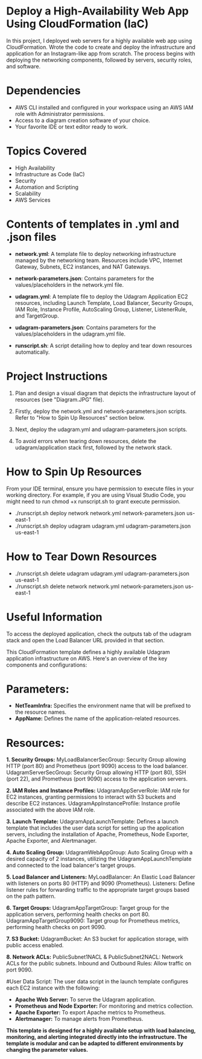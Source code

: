 # Deploy a High-Availability Web App Using CloudFormation (IaC)
In this project, I deployed web servers for a highly available web app using CloudFormation. Wrote the code to create and deploy the infrastructure and application for an Instagram-like app from scratch. The process begins with deploying the networking components, followed by servers, security roles, and software.


# Dependencies
- AWS CLI installed and configured in your workspace using an AWS IAM role with Administrator permissions.
- Access to a diagram creation software of your choice.
- Your favorite IDE or text editor ready to work.


# Topics Covered
- High Availability
- Infrastructure as Code (IaC)
- Security
- Automation and Scripting
- Scalability
- AWS Services


# Contents of templates in .yml and .json files

- **network.yml**: A template file to deploy networking infrastructure managed by the networking team. Resources include VPC, Internet Gateway, Subnets, EC2 instances, and NAT Gateways.

- **network-parameters.json**: Contains parameters for the values/placeholders in the network.yml file.

- **udagram.yml**: A template file to deploy the Udagram Application EC2 resources, including Launch Template, Load Balancer, Security Groups, IAM Role, Instance Profile, AutoScaling Group, Listener, ListenerRule, and TargetGroup.

- **udagram-parameters.json**: Contains parameters for the values/placeholders in the udagram.yml file.

- **runscript.sh**: A script detailing how to deploy and tear down resources automatically.


# Project Instructions

1. Plan and design a visual diagram that depicts the infrastructure layout of resources (see "Diagram.JPG" file).

2. Firstly, deploy the network.yml and network-parameters.json scripts. Refer to "How to Spin Up Resources" section below.

3. Next, deploy the udagram.yml and udagram-parameters.json scripts.

4. To avoid errors when tearing down resources, delete the udagram/application stack first, followed by the network stack.


# How to Spin Up Resources

From your IDE terminal, ensure you have permission to execute files in your working directory. For example, if you are using Visual Studio Code, you might need to run chmod +x runscript.sh to grant execute permission.

- ./runscript.sh deploy network network.yml network-parameters.json us-east-1
- ./runscript.sh deploy udagram udagram.yml udagram-parameters.json us-east-1


# How to Tear Down Resources

- ./runscript.sh delete udagram udagram.yml udagram-parameters.json us-east-1
- ./runscript.sh delete network network.yml network-parameters.json us-east-1


# Useful Information
To access the deployed application, check the outputs tab of the udagram stack and open the Load Balancer URL provided in that section.

This CloudFormation template defines a highly available Udagram application infrastructure on AWS. Here's an overview of the key components and configurations:

# Parameters:
- **NetTeamInfra:** Specifies the environment name that will be prefixed to the resource names.
- **AppName:** Defines the name of the application-related resources.

# Resources:
**1. Security Groups:**
MyLoadBalancerSecGroup: Security Group allowing HTTP (port 80) and Prometheus (port 9090) access to the load balancer.
UdagramServerSecGroup: Security Group allowing HTTP (port 80), SSH (port 22), and Prometheus (port 9090) access to the application servers.

**2. IAM Roles and Instance Profiles:**
UdagramAppServerRole: IAM role for EC2 instances, granting permissions to interact with S3 buckets and describe EC2 instances.
UdagramAppInstanceProfile: Instance profile associated with the above IAM role.

**3. Launch Template:**
UdagramAppLaunchTemplate: Defines a launch template that includes the user data script for setting up the application servers, including the installation of Apache, Prometheus, Node Exporter, Apache Exporter, and Alertmanager.

**4. Auto Scaling Group:**
UdagramWebAppGroup: Auto Scaling Group with a desired capacity of 2 instances, utilizing the UdagramAppLaunchTemplate and connected to the load balancer's target groups.

**5. Load Balancer and Listeners:**
MyLoadBalancer: An Elastic Load Balancer with listeners on ports 80 (HTTP) and 9090 (Prometheus).
Listeners: Define listener rules for forwarding traffic to the appropriate target groups based on the path pattern.

**6. Target Groups:**
UdagramAppTargetGroup: Target group for the application servers, performing health checks on port 80.
UdagramAppTargetGroup9090: Target group for Prometheus metrics, performing health checks on port 9090.

**7. S3 Bucket:**
UdagramBucket: An S3 bucket for application storage, with public access enabled.

**8. Network ACLs:**
PublicSubnet1NACL & PublicSubnet2NACL: Network ACLs for the public subnets.
Inbound and Outbound Rules: Allow traffic on port 9090.

#User Data Script:
The user data script in the launch template configures each EC2 instance with the following:

- **Apache Web Server:** To serve the Udagram application.
- **Prometheus and Node Exporter:** For monitoring and metrics collection.
- **Apache Exporter:** To export Apache metrics to Prometheus.
- **Alertmanager:** To manage alerts from Prometheus.

**This template is designed for a highly available setup with load balancing, monitoring, and alerting integrated directly into the infrastructure. The template is modular and can be adapted to different environments by changing the parameter values.**














